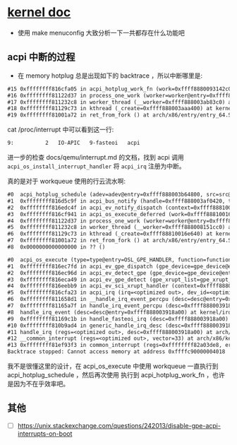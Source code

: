 # [kernel doc](https://www.kernel.org/doc/html/latest/firmware-guide/acpi/index.html)

- 使用 make menuconfig 大致分析一下一共都存在什么功能吧

## acpi 中断的过程

- 在 memory hotplug 总是出现如下的 backtrace ，所以中断哪里是:

```txt
#15 0xffffffff816cfa05 in acpi_hotplug_work_fn (work=0xffff8880093142c0) at drivers/acpi/osl.c:1162
#16 0xffffffff81122d37 in process_one_work (worker=worker@entry=0xffff888003ab83c0, work=0xffff8880093142c0) at kernel/workqueue.c:2289
#17 0xffffffff811232c8 in worker_thread (__worker=0xffff888003ab83c0) at kernel/workqueue.c:2436
#18 0xffffffff81129c73 in kthread (_create=0xffff888003aaa400) at kernel/kthread.c:376
#19 0xffffffff81001a72 in ret_from_fork () at arch/x86/entry/entry_64.S:306
```

cat /proc/interrupt 中可以看到这一行:
```txt
9:          2   IO-APIC   9-fasteoi   acpi
```

进一步的检查 docs/qemu/interrupt.md 的文档，找到 acpi 调用 `acpi_os_install_interrupt_handler` 将 `acpi_irq` 注册为中断。


真的是对于 workqueue 使用的行云流水啊:
```txt
#0  acpi_hotplug_schedule (adev=adev@entry=0xffff888003b64800, src=src@entry=1) at include/linux/slab.h:600
#1  0xffffffff816d5c9f in acpi_bus_notify (handle=0xffff888003af0420, type=1, data=<optimized out>) at drivers/acpi/bus.c:531
#2  0xffffffff816edc4f in acpi_ev_notify_dispatch (context=0xffff8881001e8410) at drivers/acpi/acpica/evmisc.c:171
#3  0xffffffff816cf941 in acpi_os_execute_deferred (work=0xffff88810016e750) at drivers/acpi/osl.c:850
#4  0xffffffff81122d37 in process_one_work (worker=worker@entry=0xffff888008151cc0, work=0xffff88810016e750) at kernel/workqueue.c:2289
#5  0xffffffff811232c8 in worker_thread (__worker=0xffff888008151cc0) at kernel/workqueue.c:2436
#6  0xffffffff81129c73 in kthread (_create=0xffff88810016e640) at kernel/kthread.c:376
#7  0xffffffff81001a72 in ret_from_fork () at arch/x86/entry/entry_64.S:306
#8  0x0000000000000000 in ?? ()
```

```txt
#0  acpi_os_execute (type=type@entry=OSL_GPE_HANDLER, function=function@entry=0xffffffff816ec615 <acpi_ev_asynch_execute_gpe_method>, context=context@entry=0xffff888003afb048) at drivers/acpi/osl.c:1074
#1  0xffffffff816ec7fd in acpi_ev_gpe_dispatch (gpe_device=gpe_device@entry=0xffff8880039170c0, gpe_event_info=gpe_event_info@entry=0xffff888003afb048, gpe_number=gpe_number@entry=3) at drivers/acpi/acpica/evgpe.c:823
#2  0xffffffff816ec96d in acpi_ev_detect_gpe (gpe_device=gpe_device@entry=0xffff8880039170c0, gpe_event_info=gpe_event_info@entry=0xffff888003afb048, gpe_number=gpe_number@entry=3) at drivers/acpi/acpica/evgpe.c:723
#3  0xffffffff816eca49 in acpi_ev_gpe_detect (gpe_xrupt_list=gpe_xrupt_list@entry=0xffff888003aacac0) at drivers/acpi/acpica/evgpe.c:424
#4  0xffffffff816eebb9 in acpi_ev_sci_xrupt_handler (context=0xffff888003aacac0) at drivers/acpi/acpica/evsci.c:98
#5  0xffffffff816cfa23 in acpi_irq (irq=<optimized out>, dev_id=<optimized out>) at drivers/acpi/osl.c:549
#6  0xffffffff811658d1 in __handle_irq_event_percpu (desc=desc@entry=0xffff888003918a00) at kernel/irq/handle.c:158
#7  0xffffffff81165a7f in handle_irq_event_percpu (desc=0xffff888003918a00) at kernel/irq/handle.c:193
#8  handle_irq_event (desc=desc@entry=0xffff888003918a00) at kernel/irq/handle.c:210
#9  0xffffffff81169c1b in handle_fasteoi_irq (desc=0xffff888003918a00) at kernel/irq/chip.c:714
#10 0xffffffff810b9ad4 in generic_handle_irq_desc (desc=0xffff888003918a00) at include/linux/irqdesc.h:158
#11 handle_irq (regs=<optimized out>, desc=0xffff888003918a00) at arch/x86/kernel/irq.c:231
#12 __common_interrupt (regs=<optimized out>, vector=33) at arch/x86/kernel/irq.c:250
#13 0xffffffff81ef93f3 in common_interrupt (regs=0xffffffff82a03de8, error_code=<optimized out>) at arch/x86/kernel/irq.c:240
Backtrace stopped: Cannot access memory at address 0xffffc90000004018
```

我不是很懂这里的设计，在 acpi_os_execute 中使用 workqueue 一直执行到 acpi_hotplug_schedule ，然后再次使用
执行到 acpi_hotplug_work_fn ，也许是因为不在乎效率吧。

## 其他
- [ ] https://unix.stackexchange.com/questions/242013/disable-gpe-acpi-interrupts-on-boot
